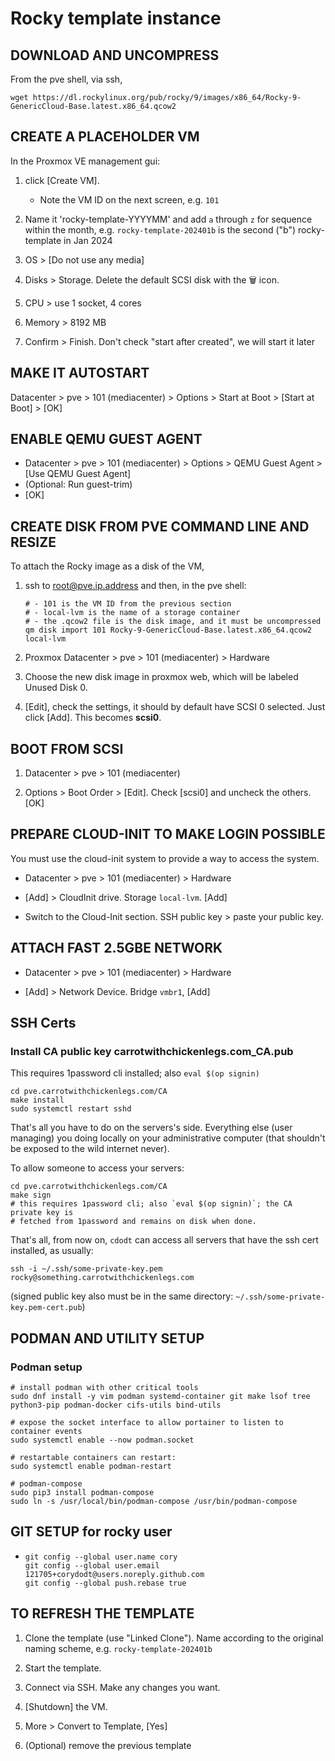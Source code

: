 # Rocky template instance


## DOWNLOAD AND UNCOMPRESS

From the pve shell, via ssh,

```
wget https://dl.rockylinux.org/pub/rocky/9/images/x86_64/Rocky-9-GenericCloud-Base.latest.x86_64.qcow2
```


## CREATE A PLACEHOLDER VM

In the Proxmox VE management gui:

1. click [Create VM].

    - Note the VM ID on the next screen, e.g. `101`

2. Name it 'rocky-template-YYYYMM' and add `a` through `z` for sequence within
   the month, e.g. `rocky-template-202401b` is the second ("b") rocky-template in Jan
   2024

3. OS > [Do not use any media]

4. Disks > Storage. Delete the default SCSI disk with the 🗑️ icon.

5. CPU > use 1 socket, 4 cores

6. Memory > 8192 MB

7. Confirm > Finish. Don't check "start after created", we will start it later


## MAKE IT AUTOSTART

Datacenter > pve > 101 (mediacenter) > Options > Start at Boot > [Start at Boot] > [OK]


## ENABLE QEMU GUEST AGENT

- Datacenter > pve > 101 (mediacenter) > Options > QEMU Guest Agent > [Use QEMU Guest Agent] 
- (Optional: Run guest-trim)
- [OK]


## CREATE DISK FROM PVE COMMAND LINE AND RESIZE

To attach the Rocky image as a disk of the VM,

1. ssh to root@pve.ip.address and then, in the pve shell:

    ```
    # - 101 is the VM ID from the previous section
    # - local-lvm is the name of a storage container
    # - the .qcow2 file is the disk image, and it must be uncompressed
    qm disk import 101 Rocky-9-GenericCloud-Base.latest.x86_64.qcow2 local-lvm
    ```

2. Proxmox Datacenter > pve > 101 (mediacenter) > Hardware

3. Choose the new disk image in proxmox web, which will be labeled Unused Disk 0.

4. [Edit], check the settings, it should by default have SCSI 0 selected.  Just
click [Add]. This becomes **scsi0**.


## BOOT FROM SCSI

1. Datacenter > pve > 101 (mediacenter)

2. Options > Boot Order > [Edit]. Check [scsi0] and uncheck the others. [OK]


## PREPARE CLOUD-INIT TO MAKE LOGIN POSSIBLE

You must use the cloud-init system to provide a way to access the system.

- Datacenter > pve > 101 (mediacenter) > Hardware

- [Add] > CloudInit drive. Storage `local-lvm`. [Add]

- Switch to the Cloud-Init section. SSH public key > paste your public key.


## ATTACH FAST 2.5GBE NETWORK

- Datacenter > pve > 101 (mediacenter) > Hardware

- [Add] > Network Device. Bridge `vmbr1`, [Add]


## SSH Certs

### Install CA public key carrotwithchickenlegs.com_CA.pub

This requires 1password cli installed; also `eval $(op signin)`

```
cd pve.carrotwithchickenlegs.com/CA
make install
sudo systemctl restart sshd
```

That's all you have to do on the servers's side. Everything else (user managing) you doing locally on your administrative computer (that shouldn't be exposed to the wild internet never).

To allow someone to access your servers:

```
cd pve.carrotwithchickenlegs.com/CA
make sign
# this requires 1password cli; also `eval $(op signin)`; the CA private key is
# fetched from 1password and remains on disk when done.
```

That's all, from now on, `cdodt` can access all servers that have the ssh cert
installed, as usually:

```
ssh -i ~/.ssh/some-private-key.pem rocky@something.carrotwithchickenlegs.com
```

(signed public key also must be in the same directory: `~/.ssh/some-private-key.pem-cert.pub`)


## PODMAN AND UTILITY SETUP

### Podman setup
```
# install podman with other critical tools
sudo dnf install -y vim podman systemd-container git make lsof tree python3-pip podman-docker cifs-utils bind-utils

# expose the socket interface to allow portainer to listen to container events
sudo systemctl enable --now podman.socket

# restartable containers can restart:
sudo systemctl enable podman-restart

# podman-compose
sudo pip3 install podman-compose
sudo ln -s /usr/local/bin/podman-compose /usr/bin/podman-compose 
```


## GIT SETUP for rocky user

- ```
  git config --global user.name cory
  git config --global user.email 121705+corydodt@users.noreply.github.com
  git config --global push.rebase true
  ```


## TO REFRESH THE TEMPLATE

1. Clone the template (use "Linked Clone"). Name according to the original naming scheme, e.g. `rocky-template-202401b`

2. Start the template.

3. Connect via SSH. Make any changes you want.

4. [Shutdown] the VM.

5. More > Convert to Template, [Yes]

6. (Optional) remove the previous template
